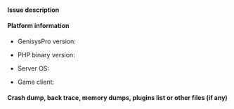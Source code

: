 <!-- READ FIRST

- This template helps you provide sufficient and necessary information related to your issue, so we can pinpoint and resolve your issue as fast as possible. You may choose not to follow this template, but if you fail to provide sufficient information, we may ask you to do so. If you still cannot do that, this issue may be CLOSED!

- Before you submit this issue, please have a look at all the existing issue, especially THOSE THAT HAVE BEEN CLOSED, and make sure this issue does not duplicate any other issue. Otherwise, this issue may be CLOSED!

- We DO NOT provide support for issues relating to 3rd-party mods or modded clients in any way, shape or form. GenisysPro is designed for VANILLA MC:PE/Win10 ONLY. Issues submitted relating to modded clients may be CLOSED!

-->

#### Issue description
<!-- Write a short description about the issue, and if applicable, include steps to reproduce this issue -->


#### Platform information
<!--
Please provide hash of the latest Git commit WHEN YOU DOWNLOADED YOUR GENISYSPRO COPY, e.g. 7e3c49b
If you cannot find the hash or have forgotten it, please download the latest version and try to reproduce your issue again. If your issue still exists, report hash of the latest Git commit AT THIS TIME.
DO NOT SAY "LATEST"! Otherwise, we may still ask you to provide a specific version tag, or even CLOSE this issue! -->
* GenisysPro version:
<!--
Please provide version of PHP binary you are using, e.g. 7.0.21 -->
* PHP binary version:
<!--
Please provide information of the OS on your server, e.g. Windows 10 1703 (64-bit), Windows Server 2016, Ubuntu Server 16.04.2 LTS (64-bit) -->
* Server OS:
<!--
Please indicate the game client you use, e.g. MC:PE v1.1.3 on Android 7.1.2, MC:PE v1.1.3 on iOS 10.3.2, MC:Win10 on Windows 10 1703 (64-bit) -->
* Game client:

#### Crash dump, back trace, memory dumps, plugins list or other files (if any)
<!-- If you have any of them, please paste them in the block below -->
```

```
